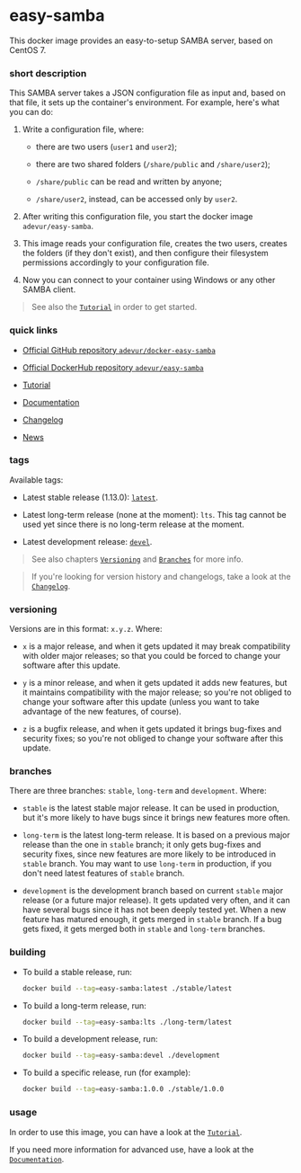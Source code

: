 # easy-samba
This docker image provides an easy-to-setup SAMBA server, based on CentOS 7.

### short description
This SAMBA server takes a JSON configuration file as input and, based on that file, it sets up the container's environment. For example, here's what you can do:

1) Write a configuration file, where:

    - there are two users (`user1` and `user2`);

    - there are two shared folders (`/share/public` and `/share/user2`);

    - `/share/public` can be read and written by anyone;

    - `/share/user2`, instead, can be accessed only by `user2`.

2) After writing this configuration file, you start the docker image `adevur/easy-samba`.

3) This image reads your configuration file, creates the two users, creates the folders (if they don't exist), and then configure their filesystem permissions accordingly to your configuration file.

4) Now you can connect to your container using Windows or any other SAMBA client.

> See also the [`Tutorial`](https://github.com/adevur/docker-easy-samba/blob/master/docs/TUTORIAL.md) in order to get started.

### quick links
- [Official GitHub repository `adevur/docker-easy-samba`](https://github.com/adevur/docker-easy-samba)

- [Official DockerHub repository `adevur/easy-samba`](https://hub.docker.com/r/adevur/easy-samba)

- [Tutorial](https://github.com/adevur/docker-easy-samba/blob/master/docs/TUTORIAL.md)

- [Documentation](https://github.com/adevur/docker-easy-samba/blob/master/docs/DOCUMENTATION.md)

- [Changelog](https://github.com/adevur/docker-easy-samba/blob/master/docs/CHANGELOG.md)

- [News](https://github.com/adevur/docker-easy-samba/blob/master/NEWS.md)

### tags
Available tags:

- Latest stable release (1.13.0): [`latest`](https://github.com/adevur/docker-easy-samba/blob/master/stable/latest/Dockerfile).

- Latest long-term release (none at the moment): `lts`. This tag cannot be used yet since there is no long-term release at the moment.

- Latest development release: [`devel`](https://github.com/adevur/docker-easy-samba/blob/master/development/Dockerfile).

> See also chapters [`Versioning`](https://github.com/adevur/docker-easy-samba/blob/master/README.md#versioning)
and [`Branches`](https://github.com/adevur/docker-easy-samba/blob/master/README.md#branches) for more info.

> If you're looking for version history and changelogs, take a look at the [`Changelog`](https://github.com/adevur/docker-easy-samba/blob/master/docs/CHANGELOG.md).

### versioning
Versions are in this format: `x.y.z`. Where:

- `x` is a major release, and when it gets updated it may break compatibility with older major releases; so that you could be forced to change your software after this update.

- `y` is a minor release, and when it gets updated it adds new features, but it maintains compatibility with the major release; so you're not obliged to change your software after this update (unless you want to take advantage of the new features, of course).

- `z` is a bugfix release, and when it gets updated it brings bug-fixes and security fixes; so you're not obliged to change your software after this update.

### branches
There are three branches: `stable`, `long-term` and `development`. Where:

- `stable` is the latest stable major release. It can be used in production, but it's more likely to have bugs since it brings new features more often.

- `long-term` is the latest long-term release. It is based on a previous major release than the one in `stable` branch; it only gets bug-fixes and security fixes, since new features are more likely to be introduced in `stable` branch. You may want to use `long-term` in production, if you don't need latest features of `stable` branch.

- `development` is the development branch based on current `stable` major release (or a future major release). It gets updated very often, and it can have several bugs since it has not been deeply tested yet. When a new feature has matured enough, it gets merged in `stable` branch. If a bug gets fixed, it gets merged both in `stable` and `long-term` branches.

### building
- To build a stable release, run:
  ```sh
  docker build --tag=easy-samba:latest ./stable/latest
  ```

- To build a long-term release, run:
  ```sh
  docker build --tag=easy-samba:lts ./long-term/latest
  ```

- To build a development release, run:
  ```sh
  docker build --tag=easy-samba:devel ./development
  ```

- To build a specific release, run (for example):
  ```sh
  docker build --tag=easy-samba:1.0.0 ./stable/1.0.0
  ```

### usage
In order to use this image, you can have a look at the [`Tutorial`](https://github.com/adevur/docker-easy-samba/blob/master/docs/TUTORIAL.md).

If you need more information for advanced use, have a look at the [`Documentation`](https://github.com/adevur/docker-easy-samba/blob/master/docs/DOCUMENTATION.md).

